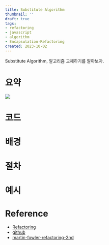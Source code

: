 ```yaml
---
title: Substitute Algorithm
thumbnail: ''
draft: true
tags:
- refactoring
- javascript
- algorithm
- Encapsulation-Refactoring
created: 2023-10-02
---
```


Substitute Algorithm, 알고리즘 교체하기를 알아보자.

# 요약

![](Refactoring_33_SubstituteAlgorithm_0.png)

# 코드

# 배경

# 절차

# 예시

# Reference

* [Refactoring](https://product.kyobobook.co.kr/detail/S000001810241)
* [github](https://github.com/WegraLee/Refactoring)
* [martin-fowler-refactoring-2nd](https://github.com/wickedwukong/martin-fowler-refactoring-2nd)
